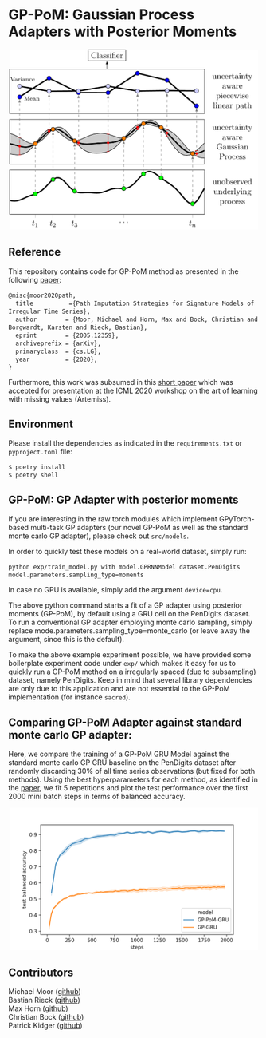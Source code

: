 # GP-PoM: Gaussian Process Adapters with Posterior Moments 

<p align="center">
<img src="results/overview.png" width="500">
</p>
 
## Reference  
This repository contains code for GP-PoM method as presented in the following [paper](https://arxiv.org/abs/2005.12359):
```
@misc{moor2020path,
  title          ={Path Imputation Strategies for Signature Models of Irregular Time Series},
  author        = {Moor, Michael and Horn, Max and Bock, Christian and Borgwardt, Karsten and Rieck, Bastian},
  eprint        = {2005.12359},
  archiveprefix = {arXiv},
  primaryclass  = {cs.LG},
  year          = {2020},
}

```   
Furthermore, this work was subsumed in this [short paper](https://openreview.net/forum?id=P0DL7M6T57o) which was accepted for presentation at the ICML 2020 workshop on the art of learning with missing values (Artemiss).

## Environment
Please install the dependencies as indicated in the `requirements.txt` or `pyproject.toml` file:  
```console
$ poetry install
$ poetry shell
```


## GP-PoM: GP Adapter with posterior moments
If you are interesting in the raw torch modules which implement GPyTorch-based multi-task GP adapters (our novel GP-PoM as well as the standard monte carlo GP adapter), please check out `src/models`. 
  
In order to quickly test these models on a real-world dataset, simply run:  
```console
python exp/train_model.py with model.GPRNNModel dataset.PenDigits model.parameters.sampling_type=moments
```
 
In case no GPU is available, simply add the argument `device=cpu`.  

The above python command starts a fit of a GP adapter using posterior moments (GP-PoM), by default using a GRU cell on the PenDigits dataset. To run a conventional GP adapter employing monte carlo sampling, simply replace mode.parameters.sampling_type=monte_carlo (or leave away the argument, since this is the default).   

To make the above example experiment possible, we have provided some boilerplate experiment code under `exp/` which makes it easy for us to quickly run a GP-PoM method on a irregularly spaced (due to subsampling) dataset, namely PenDigits.
Keep in mind that several library dependencies are only due to this application and are not essential to the GP-PoM implementation (for instance `sacred`).  
 
## Comparing GP-PoM Adapter against standard monte carlo GP adapter:

Here, we compare the training of a GP-PoM GRU Model against the standard monte carlo GP GRU baseline on the PenDigits dataset after randomly discarding 30% of all time series observations (but fixed for both methods). Using the best hyperparameters for each method, as identified in the [paper](https://arxiv.org/abs/2005.12359), we fit 5 repetitions and plot the test performance over the first 2000 mini batch steps in terms of balanced accuracy.   

<p align="center">
<img src="results/gp_pom.png" width="500">
</p>
 

## Contributors   
Michael Moor ([github](https://github.com/mi92))  
Bastian Rieck ([github](https://github.com/pseudomanifold))   
Max Horn ([github](https://github.com/expectationmax))   
Christian Bock ([github](https://github.com/chrisby))    
Patrick Kidger ([github](https://github.com/patrick-kidger))  
